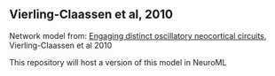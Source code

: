Vierling-Claassen et al, 2010
-----------------------------

Network model from: [Engaging distinct oscillatory neocortical circuits](http://www.ncbi.nlm.nih.gov/pubmed/21152338), Vierling-Claassen et al 2010

This repository will host a version of this model in NeuroML
